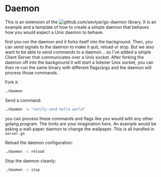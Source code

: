 # Daemon
This is an extension of the ![github.com/sevlyar/go-daemon](github.com/sevlyar/go-daemon) library.
It is an example and a template of how to create a simple daemon that
behaves how you would expect a Unix daemon to behave.

first you run the daemon and it forks itself into the background.
Then, you can send signals to the daemon to make it quit, reload or stop.
But we also want to be able to send commands to a daemon... so I've added
a simple Client Server that communicates over a Unix socket. After forking
the daemon off into the background it will start a listener Unix socket,
you can then re-run the same binary with different flags/args and the
daemon will process those commands.

Fork it:
```bash
./daemon
```

Send a command:
```bash
./daemon -e "notify-send hello world"
```
you can process these commands and flags like you would with any other golang program.
The limits are your imagination here. An example would be asking a wall-paper daemon
to change the wallpaper. This is all handled in `server.go`

Reload the daemon configuration:
```bash
./daemon -s reload
```

Stop the daemon cleanly:
```bash
./daemon -s stop
```

